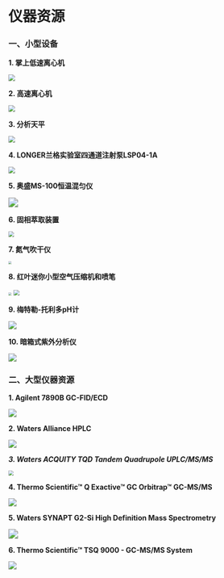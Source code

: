 # 仪器资源

### 一、小型设备

**1. 掌上低速离心机**

<img src="../image/minicentrifugator.jpg" style="zoom:80%;">



**2. 高速离心机**

<img src="../image/centrifugator.jpg" style="zoom:80%;" >



**3. 分析天平**

<img src="../image/balance.jpg" style="zoom:80%;">



**4. LONGER兰格实验室四通道注射泵LSP04-1A**

<img src="../image/Longer LSP04-1A.jpg" style="zoom:80%;">

**5. 奥盛MS-100恒温混匀仪**

<img src="../image/MS-100.jpg" style="zoom:120%;">

**6. 固相萃取装置**

<img src="../image/SPE.jpg" style="zoom:67%;">

**7. 氮气吹干仪**

<img src="../image/N2.png" style="zoom:40%;">

**8. 红叶迷你小型空气压缩机和喷笔**

<img src="../image/Taiwan leaves.jpg" style="zoom:40%;">

<img src="../image/aribrush.jpg" style="zoom:70%;">

**9. 梅特勒-托利多pH计**

<img src="../image/pH.jpg" style="zoom:100%;">

**10. 暗箱式紫外分析仪**

<img src="../image/UV.jpg" style="zoom:100%;">



### 二、大型仪器资源

**1. Agilent 7890B GC-FID/ECD**

<img src="../image/7890b_7693_730x730_lg_11040.png" style="zoom:100%;">

**2. Waters Alliance HPLC**

<img src="../image/Alliance-PLUS-HPLC-with-RI-PDA-ELSD-Detectors.jpg" style="zoom:100%;">

***3. Waters ACQUITY TQD Tandem Quadrupole UPLC/MS/MS***

<img src="../image/Xevo_TQ-S_MS_with_Acquity_UHPLC_LCMSMS.jpg" style="zoom:60%;">

**4. Thermo Scientific™ Q Exactive™ GC Orbitrap™ GC-MS/MS**

<img src="../image/QExactive-GCMSMS-Orbitrap-with-Autosampler-frontangle-1335x1183.webp" style="zoom:100%;">

**5. Waters SYNAPT G2-Si High Definition Mass Spectrometry**

<img src="../image/overview_synaptg2hdms.jpg" style="zoom:120%;">

**6. Thermo Scientific™ TSQ 9000 - GC-MS/MS System**

<img src="../image/tsq-9000-trace-1300-as-1310-right-1300x1300.jpg-650.webp" style="zoom:100%;">